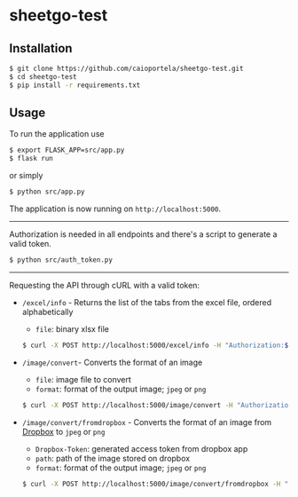 # sheetgo-test

## Installation

```bash
$ git clone https://github.com/caioportela/sheetgo-test.git
$ cd sheetgo-test
$ pip install -r requirements.txt
```
## Usage

To run the application use
```bash
$ export FLASK_APP=src/app.py
$ flask run
```
or simply
```bash
$ python src/app.py
```

The application is now running on `http://localhost:5000`.

-------------------------------------------------------------

Authorization is needed in all endpoints and there's a script to generate a valid token.

```bash
$ python src/auth_token.py
```

-------------------------------------------------------------

Requesting the API through cURL with a valid token:
- `/excel/info` - Returns the list of the tabs from the excel file, ordered alphabetically
  - `file`: binary xlsx file  
  
  ```bash 
  $ curl -X POST http://localhost:5000/excel/info -H "Authorization:$(python src/auth_token.py)" -F file=@sample1.xlsx
  ```
  
  
- `/image/convert`- Converts the format of an image
  - `file`: image file to convert
  - `format`: format of the output image; `jpeg` or `png`
  
  ```bash
  $ curl -X POST http://localhost:5000/image/convert -H "Authorization:$(python src/auth_token.py)" -F file=@image1.jpeg -F format=png
  ```
  
- `/image/convert/fromdropbox` - Converts the format of an image from [Dropbox](https://www.dropbox.com) to `jpeg` or `png`
  - `Dropbox-Token`: generated access token from dropbox app
  - `path`: path of the image stored on dropbox
  - `format`: format of the output image; `jpeg` or `png`
  
  ```bash
  $ curl -X POST http://localhost:5000/image/convert/fromdropbox -H "Authorization:$(python src/auth_token.py)" -H "Dropbox-Token:<access_token>" -d path=/image.jpeg -d format=png
  ```
